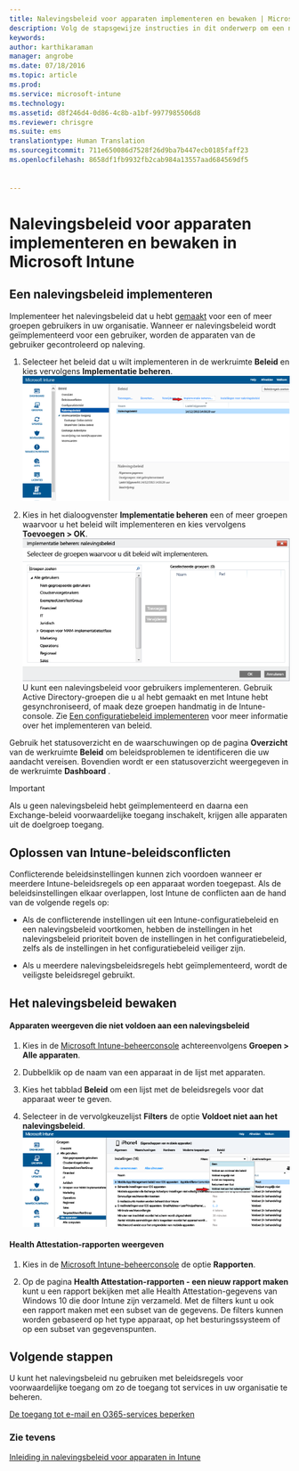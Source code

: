 ```yaml
---
title: Nalevingsbeleid voor apparaten implementeren en bewaken | Microsoft Intune
description: Volg de stapsgewijze instructies in dit onderwerp om een nalevingsbeleid voor apparaten te implementeren en te bewaken.
keywords: 
author: karthikaraman
manager: angrobe
ms.date: 07/18/2016
ms.topic: article
ms.prod: 
ms.service: microsoft-intune
ms.technology: 
ms.assetid: d8f246d4-0d86-4c8b-a1bf-9977985506d8
ms.reviewer: chrisgre
ms.suite: ems
translationtype: Human Translation
ms.sourcegitcommit: 711e650086d7528f26d9ba7b447ecb0185faff23
ms.openlocfilehash: 8658df1fb9932fb2cab984a13557aad684569df5


---
```


# Nalevingsbeleid voor apparaten implementeren en bewaken in Microsoft Intune
## Een nalevingsbeleid implementeren
Implementeer het nalevingsbeleid dat u hebt [gemaakt](create-a-device-compliance-policy-in-microsoft-intune.md) voor een of meer groepen gebruikers in uw organisatie. Wanneer er nalevingsbeleid wordt geïmplementeerd voor een gebruiker, worden de apparaten van de gebruiker gecontroleerd op naleving.

1.  Selecteer het beleid dat u wilt implementeren in de werkruimte **Beleid** en kies vervolgens **Implementatie beheren**.
![Schermafbeelding van de pagina voor het nalevingsbeleid waarin boven de menuoptie Implementatie beheren wordt weergegeven](./media/intune-sa-3c-deploy-compliance-policy2.png)

2.  Kies in het dialoogvenster **Implementatie beheren** een of meer groepen waarvoor u het beleid wilt implementeren en kies vervolgens **Toevoegen > OK**.
![Schermafbeelding van het dialoogvenster Implementatie beheren](./media/intune-sa-3d-deploy-compliance-policy3-Manage.png) U kunt een nalevingsbeleid voor gebruikers implementeren. Gebruik Active Directory-groepen die u al hebt gemaakt en met Intune hebt gesynchroniseerd, of maak deze groepen handmatig in de Intune-console. Zie [Een configuratiebeleid implementeren](manage-settings-and-features-on-your-devices-with-microsoft-intune-policies.md) voor meer informatie over het implementeren van beleid.

Gebruik het statusoverzicht en de waarschuwingen op de pagina **Overzicht** van de werkruimte **Beleid** om beleidsproblemen te identificeren die uw aandacht vereisen. Bovendien wordt er een statusoverzicht weergegeven in de werkruimte **Dashboard** .

> [!IMPORTANT]
> Als u geen nalevingsbeleid hebt geïmplementeerd en daarna een Exchange-beleid voorwaardelijke toegang inschakelt, krijgen alle apparaten uit de doelgroep toegang.

## Oplossen van Intune-beleidsconflicten
Conflicterende beleidsinstellingen kunnen zich voordoen wanneer er meerdere Intune-beleidsregels op een apparaat worden toegepast. Als de beleidsinstellingen elkaar overlappen, lost Intune de conflicten aan de hand van de volgende regels op:

-   Als de conflicterende instellingen uit een Intune-configuratiebeleid en een nalevingsbeleid voortkomen, hebben de instellingen in het nalevingsbeleid prioriteit boven de instellingen in het configuratiebeleid, zelfs als de instellingen in het configuratiebeleid veiliger zijn.

-   Als u meerdere nalevingsbeleidsregels hebt geïmplementeerd, wordt de veiligste beleidsregel gebruikt.

## Het nalevingsbeleid bewaken

#### Apparaten weergeven die niet voldoen aan een nalevingsbeleid

1.  Kies in de [Microsoft Intune-beheerconsole](https://manage.microsoft.com) achtereenvolgens **Groepen > Alle apparaten**.

2.  Dubbelklik op de naam van een apparaat in de lijst met apparaten.

3.  Kies het tabblad **Beleid** om een lijst met de beleidsregels voor dat apparaat weer te geven.

4.  Selecteer in de vervolgkeuzelijst **Filters** de optie **Voldoet niet aan het nalevingsbeleid**.
![Schermafbeelding van de lijst met opties in de lijst met filters](./media/intune-sa-3e-view-device-noncompliance.png)

#### Health Attestation-rapporten weergeven

1.  Kies in de [Microsoft Intune-beheerconsole](https://manage.microsoft.com) de optie **Rapporten**.

2.  Op de pagina **Health Attestation-rapporten - een nieuw rapport maken** kunt u een rapport bekijken met alle Health Attestation-gegevens van Windows 10 die door Intune zijn verzameld. Met de filters kunt u ook een rapport maken met een subset van de gegevens. De filters kunnen worden gebaseerd op het type apparaat, op het besturingssysteem of op een subset van gegevenspunten.


## Volgende stappen
U kunt het nalevingsbeleid nu gebruiken met beleidsregels voor voorwaardelijke toegang om zo de toegang tot services in uw organisatie te beheren.

[De toegang tot e-mail en O365-services beperken](restrict-access-to-email-and-o365-services-with-microsoft-intune.md)


### Zie tevens
[Inleiding in nalevingsbeleid voor apparaten in Intune](introduction-to-device-compliance-policies-in-microsoft-intune.md)



<!--HONumber=Aug16_HO3-->


